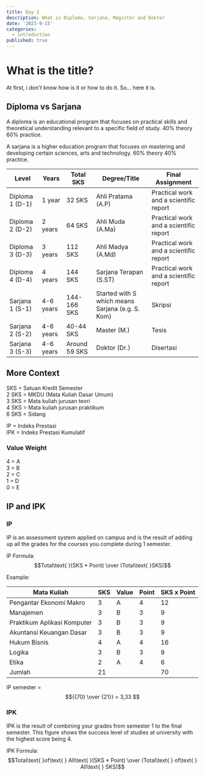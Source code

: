 ```yaml
---
title: Day 2
description: What is Diploma, Sarjana, Magister and Doktor
date: '2023-9-15'
categories:
  - introduction
published: true
---
```


# What is the title?

At first, i don't know how is it or how to do it. So... here it is.

## Diploma vs Sarjana

A diploma is an educational program that focuses on practical skills and theoretical understanding relevant to a specific field of study. 40% theory 60% practice.

A sarjana is a higher education program that focuses on mastering and developing certain sciences, arts and technology. 60% theory 40% practice.

| Level           | Years     | Total SKS     | Degree/Title                                     | Final Assignment                       |
| --------------- | --------- | ------------- | ------------------------------------------------ | -------------------------------------- |
| Diploma 1 (D-1) | 1 year    | 32 SKS        | Ahli Pratama (A.P)                               | Practical work and a scientific report |
| Diploma 2 (D-2) | 2 years   | 64 SKS        | Ahli Muda (A.Ma)                                 | Practical work and a scientific report |
| Diploma 3 (D-3) | 3 years   | 112 SKS       | Ahli Madya (A.Md)                                | Practical work and a scientific report |
| Diploma 4 (D-4) | 4 years   | 144 SKS       | Sarjana Terapan (S.ST)                           | Practical work and a scientific report |
| Sarjana 1 (S-1) | 4-6 years | 144-166 SKS   | Started with S which means Sarjana (e.g. S. Kom) | Skripsi                                |
| Sarjana 2 (S-2) | 4-6 years | 40-44 SKS     | Master (M.)                                      | Tesis                                  |
| Sarjana 3 (S-3) | 4-6 years | Around 59 SKS | Doktor (Dr.)                                     | Disertasi                              |

## More Context

SKS = Satuan Kredit Semester  
2 SKS = MKDU (Mata Kuliah Dasar Umum)  
3 SKS = Mata kuliah jurusan teori  
4 SKS = Mata kuliah jurusan praktikum  
6 SKS = Sidang

IP = Indeks Prestasi  
IPK = Indeks Prestasi Kumulatif

### Value Weight

4 = A  
3 = B  
2 = C  
1 = D  
0 = E

## IP and IPK

### IP

IP is an assessment system applied on campus and is the result of adding up all the grades for the courses you complete during 1 semester.

IP Formula: $$Total\text{ }(SKS * Point) \over (Total\text{ }SKS)$$

Example:

| Mata Kuliah                 | SKS | Value | Point | SKS x Point |
| --------------------------- | --- | ----- | ----- | ----------- |
| Pengantar Ekonomi Makro     | 3   | A     | 4     | 12          |
| Manajemen                   | 3   | B     | 3     | 9           |
| Praktikum Aplikasi Komputer | 3   | B     | 3     | 9           |
| Akuntansi Keuangan Dasar    | 3   | B     | 3     | 9           |
| Hukum Bisnis                | 4   | A     | 4     | 16          |
| Logika                      | 3   | B     | 3     | 9           |
| Etika                       | 2   | A     | 4     | 6           |
| Jumlah                      | 21  |       |       | 70          |

IP semester = $${{70} \over {21}} = 3,33  $$

### IPK

IPK is the result of combining your grades from semester 1 to the final semester. This figure shows the success level of studies at university with the highest score being 4.

IPK Formula: $$Total\text{ }of\text{ } All\text{ }(SKS * Point) \over (Total\text{ } of\text{ } All\text{ } SKS)$$
